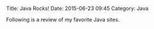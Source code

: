 Title: Java Rocks!
Date: 2015-06-23 09:45
Category: Java

Following is a review of my favorite Java sites.
